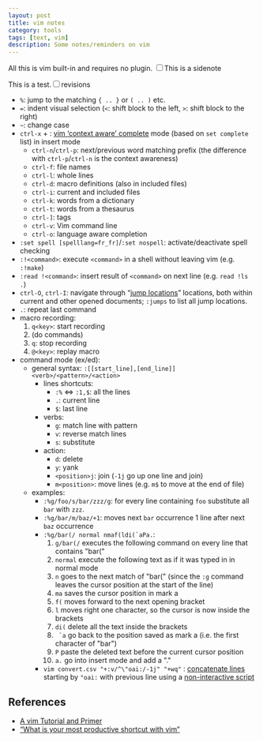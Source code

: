 ```yaml
---
layout: post
title: vim notes
category: tools
tags: [text, vim]
description: Some notes/reminders on vim
---
```


All this is vim built-in and requires no plugin. <label for="sn-id" class="margin-toggle sidenote-number"></label><input type="checkbox" id="sn-id" class="margin-toggle"><span class="sidenote">This is a sidenote </span>

This is a test.<label for="mn-id" class="margin-toggle"></label><input type="checkbox" id="mn-id" class="margin-toggle"/><span class="marginnote">revisions</span>

* `%`: jump to the matching `{ .. }` or `( .. )` etc.
* `=`: indent visual selection (`<`: shift block to the left, `>`: shift block to the right)
* `~`: change case
* `ctrl-x` + : [vim ‘context aware’ complete](https://www.youtube.com/watch?v=3TX3kV3TICU) mode (based on `set complete` list) in insert mode
    * `ctrl-n`/`ctrl-p`: next/previous word matching prefix (the difference with `ctrl-p`/`ctrl-n` is the context awareness)
    * `ctrl-f`: file names
    * `ctrl-l`: whole lines
    * `ctrl-d`: macro definitions (also in included files)
    * `ctrl-i`: current and included files
    * `ctrl-k`: words from a dictionary
    * `ctrl-t`: words from a thesaurus
    * `ctrl-]`: tags
    * `ctrl-v`: Vim command line
    * `ctrl-o`: language aware completion
* `:set spell [spelllang=fr_fr]`/`:set nospell`: activate/deactivate spell checking
* `:!<command>`: execute `<command>` in a shell without leaving vim (e.g. `:!make`)
* `:read !<command>`: insert result of `<command>` on next line (e.g. `read !ls .`)
* `ctrl-O`, `ctrl-I`: navigate through “[jump locations](http://vim.wikia.com/wiki/Jumping_to_previously_visited_locations)” locations, both within current and other opened documents; `:jumps` to list all jump locations.
* `.`: repeat last command
* macro recording:
    1. `q<key>`: start recording
    2. (do commands)
    3. `q`: stop recording
    4. `@<key>`: replay macro
* command mode (ex/ed):
    * general syntax: `:[[start_line],[end_line]]<verb>/<pattern>/<action>`
        * lines shortcuts:
            * `:%` ⇔  `:1,$`: all the lines
            * `.`: current line
            * `$`: last line
        * verbs:
            * `g`: match line with pattern
            * `v`: reverse match lines
            * `s`: substitute
        * action:
            * `d`: delete
            * `y`: yank
            * `<position>j`: join (`-1j` go up one line and join)
            * `m<position>`: move lines (e.g. `m$` to move at the end of file)
    * examples:
        * `:%g/foo/s/bar/zzz/g`: for every line containing `foo` substitute all `bar` with `zzz`.
        * `:%g/bar/m/baz/+1`: moves next `bar` occurrence 1 line after next `baz` occurrence
        * ``:%g/bar(/ normal nmaf(ldi(`aPa.``:
            1. `g/bar(/`  executes the following command on every line that contains "bar("
            1. `normal`   execute the following text as if it was typed in in normal mode
            1. `n`        goes to the next match of "bar(" (since the `:g` command leaves the cursor position at the start of the line)
            1. `ma`       saves the cursor position in mark a
            1. `f(`       moves forward to the next opening bracket
            1. `l`        moves right one character, so the cursor is now inside the brackets
            1. `di(`      delete all the text inside the brackets
            1. `` `a``     go back to the position saved as mark a (i.e. the first character of "bar")
            1. `P`        paste the deleted text before the current cursor position
            1. `a.`       go into insert mode and add a "."
        * `vim convert.csv "+:v/^\"oai:/-1j" "+wq"` : [concatenate lines](http://superuser.com/a/565566/218469) starting by `"oai:` with previous line using a [non-interactive script](http://unix.stackexchange.com/a/14226)


## References

* [A vim Tutorial and Primer](https://danielmiessler.com/study/vim/)
* [“What is your most productive shortcut with vim”](http://stackoverflow.com/questions/1218390/what-is-your-most-productive-shortcut-with-vim)
